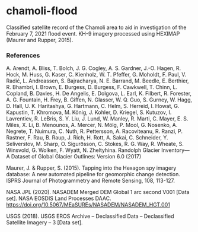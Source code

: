 # chamoli-flood
Classified satellite record of the Chamoli area to aid in investigation of the February 7, 2021 flood event. KH-9 imagery processed using HEXIMAP (Maurer and Rupper, 2015).

### References 

A. Arendt, A. Bliss, T. Bolch, J. G. Cogley, A. S. Gardner, J.-O. Hagen, R. Hock, M. Huss, G. Kaser, C. Kienholz, W. T. Pfeffer, G. Moholdt, F. Paul, V. Radić, L. Andreassen, S. Bajracharya, N. E. Barrand, M. Beedle, E. Berthier, R. Bhambri, I. Brown, E. Burgess, D. Burgess, F. Cawkwell, T. Chinn, L. Copland, B. Davies, H. De Angelis, E. Dolgova, L. Earl, K. Filbert, R. Forester, A. G. Fountain, H. Frey, B. Giffen, N. Glasser, W. Q. Guo, S. Gurney, W. Hagg, D. Hall, U. K. Haritashya, G. Hartmann, C. Helm, S. Herreid, I. Howat, G. Kapustin, T. Khromova, M. König, J. Kohler, D. Kriegel, S. Kutuzov, I. Lavrentiev, R. LeBris, S. Y. Liu, J. Lund, W. Manley, R. Marti, C. Mayer, E. S. Miles, X. Li, B. Menounos, A. Mercer, N. Mölg, P. Mool, G. Nosenko, A. Negrete, T. Nuimura, C. Nuth, R. Pettersson, A. Racoviteanu, R. Ranzi, P. Rastner, F. Rau, B. Raup, J. Rich, H. Rott, A. Sakai, C. Schneider, Y. Seliverstov, M. Sharp, O. Sigurðsson, C. Stokes, R. G. Way, R. Wheate, S. Winsvold, G. Wolken, F. Wyatt, N. Zheltyhina. Randolph Glacier Inventory—A Dataset of Global Glacier Outlines: Version 6.0 (2017)

Maurer, J. & Rupper, S. (2015). Tapping into the Hexagon spy imagery database: A new automated pipeline for geomorphic change detection. ISPRS Journal of Photogrammetry and Remote Sensing, 108, 113-127.

NASA JPL (2020). NASADEM Merged DEM Global 1 arc second V001 [Data set]. NASA EOSDIS Land Processes DAAC. https://doi.org/10.5067/MEaSUREs/NASADEM/NASADEM_HGT.001

USGS (2018). USGS EROS Archive – Declassified Data – Declassified Satellite Imagery – 3 [Data set]. 
